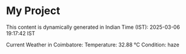 # My Project

This content is dynamically generated in Indian Time (IST): 2025-03-06 19:17:42 IST


Current Weather in Coimbatore:
Temperature: 32.88 °C
Condition: haze
